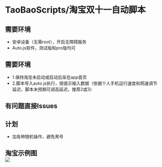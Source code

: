# TaoBaoScripts/淘宝双十一自动脚本
## 需要环境
* 安卓设备（无需root），开启无障碍服务
* Auto.js软件，测试版和pro版均可
## 需要环境
* 1.保持淘宝未启动或启动后呆在app首页
* 2.脚本导入auto.js执行，按提示输入数据（依据个人手机运行速度和网速调节延迟，脚本未预期可调高延迟，推荐2或3）
## 有问题直接Issues
## 计划
* 加各种随机操作，避免黑号

## 淘宝示例图<br>![](https://github.com/jiayiwang5/TaoBaoScripts/blob/main/image/photo.jpg)
